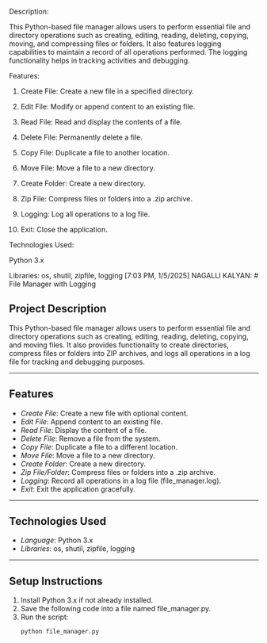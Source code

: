 Description:

This Python-based file manager allows users to perform essential file and directory operations such as creating, editing, reading, deleting, copying, moving, and compressing files or folders. It also features logging capabilities to maintain a record of all operations performed. The logging functionality helps in tracking activities and debugging.

Features:

1. Create File: Create a new file in a specified directory.


2. Edit File: Modify or append content to an existing file.


3. Read File: Read and display the contents of a file.


4. Delete File: Permanently delete a file.


5. Copy File: Duplicate a file to another location.


6. Move File: Move a file to a new directory.


7. Create Folder: Create a new directory.


8. Zip File: Compress files or folders into a .zip archive.


9. Logging: Log all operations to a log file.


10. Exit: Close the application.



Technologies Used:

Python 3.x

Libraries: os, shutil, zipfile, logging
[7:03 PM, 1/5/2025] NAGALLI KALYAN: # File Manager with Logging

## Project Description
This Python-based file manager allows users to perform essential file and directory operations such as creating, editing, reading, deleting, copying, and moving files. It also provides functionality to create directories, compress files or folders into ZIP archives, and logs all operations in a log file for tracking and debugging purposes.

---

## Features
- *Create File*: Create a new file with optional content.
- *Edit File*: Append content to an existing file.
- *Read File*: Display the content of a file.
- *Delete File*: Remove a file from the system.
- *Copy File*: Duplicate a file to a different location.
- *Move File*: Move a file to a new directory.
- *Create Folder*: Create a new directory.
- *Zip File/Folder*: Compress files or folders into a .zip archive.
- *Logging*: Record all operations in a log file (file_manager.log).
- *Exit*: Exit the application gracefully.

---

## Technologies Used
- *Language*: Python 3.x
- *Libraries*: os, shutil, zipfile, logging

---

## Setup Instructions
1. Install Python 3.x if not already installed.
2. Save the following code into a file named file_manager.py.
3. Run the script:
   ```bash
   python file_manager.py
